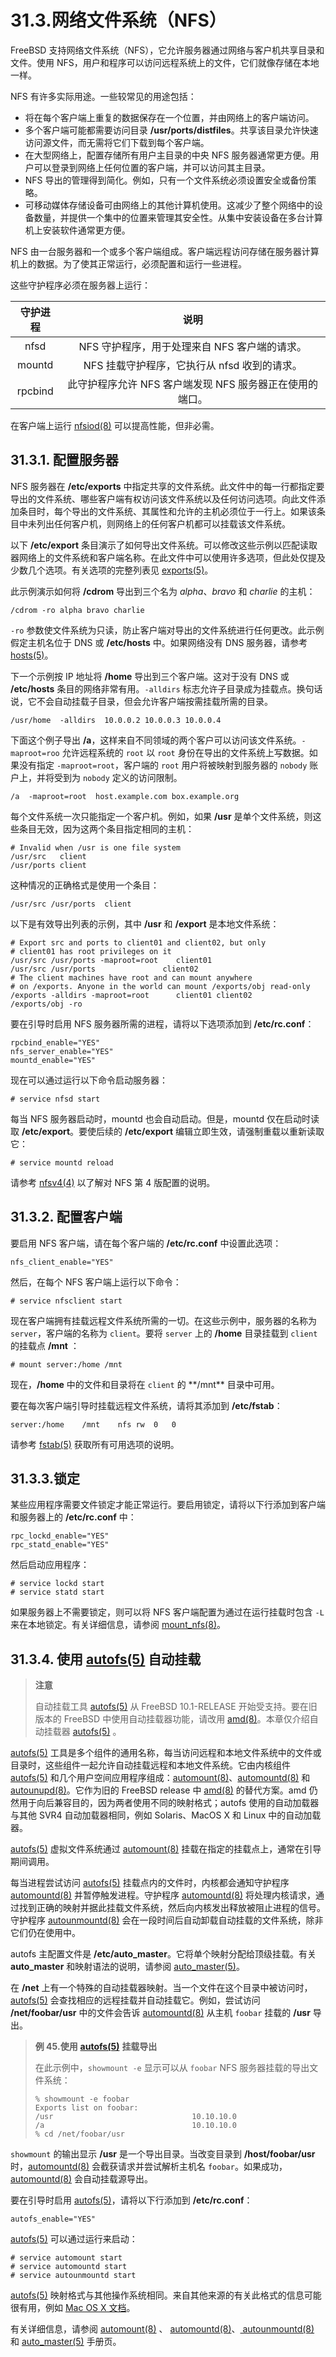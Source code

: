 # 31.3.网络文件系统（NFS）

FreeBSD 支持网络文件系统（NFS），它允许服务器通过网络与客户机共享目录和文件。使用 NFS，用户和程序可以访问远程系统上的文件，它们就像存储在本地一样。

NFS 有许多实际用途。一些较常见的用途包括：

* 将在每个客户端上重复的数据保存在一个位置，并由网络上的客户端访问。
* 多个客户端可能都需要访问目录 **/usr/ports/distfiles**。共享该目录允许快速访问源文件，而无需将它们下载到每个客户端。
* 在大型网络上，配置存储所有用户主目录的中央 NFS 服务器通常更方便。用户可以登录到网络上任何位置的客户端，并可以访问其主目录。
* NFS 导出的管理得到简化。例如，只有一个文件系统必须设置安全或备份策略。
* 可移动媒体存储设备可由网络上的其他计算机使用。这减少了整个网络中的设备数量，并提供一个集中的位置来管理其安全性。从集中安装设备在多台计算机上安装软件通常更方便。

NFS 由一台服务器和一个或多个客户端组成。客户端远程访问存储在服务器计算机上的数据。为了使其正常运行，必须配置和运行一些进程。

这些守护程序必须在服务器上运行：

| 守护进程    | 说明                                |
| :-------: | :---------------------------------: |
| nfsd    | NFS 守护程序，用于处理来自 NFS 客户端的请求。       |
| mountd  | NFS 挂载守护程序，它执行从 nfsd 收到的请求。       |
| rpcbind | 此守护程序允许 NFS 客户端发现 NFS 服务器正在使用的端口。 |

在客户端上运行 [nfsiod(8)](https://www.freebsd.org/cgi/man.cgi?query=nfsiod\&sektion=8\&format=html) 可以提高性能，但非必需。

## 31.3.1. 配置服务器

NFS 服务器在 **/etc/exports** 中指定共享的文件系统。此文件中的每一行都指定要导出的文件系统、哪些客户端有权访问该文件系统以及任何访问选项。向此文件添加条目时，每个导出的文件系统、其属性和允许的主机必须位于一行上。如果该条目中未列出任何客户机，则网络上的任何客户机都可以挂载该文件系统。

以下 **/etc/export** 条目演示了如何导出文件系统。可以修改这些示例以匹配读取器网络上的文件系统和客户端名称。在此文件中可以使用许多选项，但此处仅提及少数几个选项。有关选项的完整列表见 [exports(5)](https://www.freebsd.org/cgi/man.cgi?query=exports\&sektion=5\&format=html)。

此示例演示如何将 **/cdrom** 导出到三个名为 _alpha_、_bravo_ 和 _charlie_ 的主机：

```
/cdrom -ro alpha bravo charlie
```

`-ro` 参数使文件系统为只读，防止客户端对导出的文件系统进行任何更改。此示例假定主机名位于 DNS 或 **/etc/hosts** 中。如果网络没有 DNS 服务器，请参考 [hosts(5)](https://www.freebsd.org/cgi/man.cgi?query=hosts\&sektion=5\&format=html)。

下一个示例按 IP 地址将 **/home** 导出到三个客户端。这对于没有 DNS 或 **/etc/hosts** 条目的网络非常有用。`-alldirs` 标志允许子目录成为挂载点。换句话说，它不会自动挂载子目录，但会允许客户端按需挂载所需的目录。

```
/usr/home  -alldirs  10.0.0.2 10.0.0.3 10.0.0.4
```

下面这个例子导出 **/a**，这样来自不同领域的两个客户可以访问该文件系统。`-maproot=roo` 允许远程系统的 `root` 以 `root` 身份在导出的文件系统上写数据。如果没有指定 `-maproot=root`，客户端的 `root` 用户将被映射到服务器的 `nobody` 账户上，并将受到为 `nobody` 定义的访问限制。

```
/a  -maproot=root  host.example.com box.example.org
```

每个文件系统一次只能指定一个客户机。例如，如果 **/usr** 是单个文件系统，则这些条目无效，因为这两个条目指定相同的主机：

```
# Invalid when /usr is one file system
/usr/src   client
/usr/ports client
```

这种情况的正确格式是使用一个条目：

```
/usr/src /usr/ports  client
```

以下是有效导出列表的示例，其中 **/usr** 和 **/export** 是本地文件系统：

```
# Export src and ports to client01 and client02, but only
# client01 has root privileges on it
/usr/src /usr/ports -maproot=root    client01
/usr/src /usr/ports               client02
# The client machines have root and can mount anywhere
# on /exports. Anyone in the world can mount /exports/obj read-only
/exports -alldirs -maproot=root      client01 client02
/exports/obj -ro
```

要在引导时启用 NFS 服务器所需的进程，请将以下选项添加到 **/etc/rc.conf**：

```
rpcbind_enable="YES"
nfs_server_enable="YES"
mountd_enable="YES"
```

现在可以通过运行以下命令启动服务器：

```
# service nfsd start
```

每当 NFS 服务器启动时，mountd 也会自动启动。但是，mountd 仅在启动时读取 **/etc/export**。要使后续的 **/etc/export** 编辑立即生效，请强制重载以重新读取它：

```
# service mountd reload
```

请参考 [nfsv4(4)](https://www.freebsd.org/cgi/man.cgi?query=nfsv4\&sektion=4\&format=html) 以了解对 NFS 第 4 版配置的说明。

## 31.3.2. 配置客户端

要启用 NFS 客户端，请在每个客户端的 **/etc/rc.conf** 中设置此选项：

```
nfs_client_enable="YES"
```

然后，在每个 NFS 客户端上运行以下命令：

```
# service nfsclient start
```

现在客户端拥有挂载远程文件系统所需的一切。在这些示例中，服务器的名称为 `server`，客户端的名称为 `client`。要将 `server` 上的 **/home** 目录挂载到 `client` 的挂载点 **/mnt** ：

```
# mount server:/home /mnt
```

现在，**/home** 中的文件和目录将在 `client` 的 \*\*/mnt\*\* 目录中可用。

要在每次客户端引导时挂载远程文件系统，请将其添加到 **/etc/fstab**：

```
server:/home	/mnt	nfs	rw	0	0
```

请参考 [fstab(5)](https://www.freebsd.org/cgi/man.cgi?query=fstab\&sektion=5\&format=html) 获取所有可用选项的说明。

## 31.3.3.锁定

某些应用程序需要文件锁定才能正常运行。要启用锁定，请将以下行添加到客户端和服务器上的 **/etc/rc.conf** 中：

```
rpc_lockd_enable="YES"
rpc_statd_enable="YES"
```

然后启动应用程序：

```
# service lockd start
# service statd start
```

如果服务器上不需要锁定，则可以将 NFS 客户端配置为通过在运行挂载时包含 `-L` 来在本地锁定。有关详细信息，请参阅 [mount\_nfs(8)](https://www.freebsd.org/cgi/man.cgi?query=mount\_nfs\&sektion=8\&format=html)。

## 31.3.4. 使用 [autofs(5)](https://www.freebsd.org/cgi/man.cgi?query=autofs\&sektion=5\&format=html) 自动挂载

> **注意**
>
>自动挂载工具 [autofs(5)](https://www.freebsd.org/cgi/man.cgi?query=autofs\&sektion=5\&format=html) 从 FreeBSD 10.1-RELEASE 开始受支持。要在旧版本的 FreeBSD 中使用自动挂载器功能，请改用 [amd(8)](https://www.freebsd.org/cgi/man.cgi?query=amd\&sektion=8\&format=html)。本章仅介绍自动挂载器 [autofs(5)](https://www.freebsd.org/cgi/man.cgi?query=autofs\&sektion=5\&format=html) 。

[autofs(5)](https://www.freebsd.org/cgi/man.cgi?query=autofs\&sektion=5\&format=html) 工具是多个组件的通用名称，每当访问远程和本地文件系统中的文件或目录时，这些组件一起允许自动挂载远程和本地文件系统。它由内核组件 [autofs(5)](https://www.freebsd.org/cgi/man.cgi?query=autofs\&sektion=5\&format=html) 和几个用户空间应用程序组成：[automount(8)](https://www.freebsd.org/cgi/man.cgi?query=automount\&sektion=8\&format=html)、[automountd(8)](https://www.freebsd.org/cgi/man.cgi?query=automountd\&sektion=8\&format=html) 和 [autounupd(8)](https://www.freebsd.org/cgi/man.cgi?query=autounmountd\&sektion=8\&format=html)。它作为旧的 FreeBSD release 中 [amd(8)](https://www.freebsd.org/cgi/man.cgi?query=amd\&sektion=8\&format=html) 的替代方案。amd 仍然用于向后兼容目的，因为两者使用不同的映射格式；autofs 使用的自动加载器与其他 SVR4 自动加载器相同，例如 Solaris、MacOS X 和 Linux 中的自动加载器。

[autofs(5)](https://www.freebsd.org/cgi/man.cgi?query=autofs\&sektion=5\&format=html) 虚拟文件系统通过 [automount(8)](https://www.freebsd.org/cgi/man.cgi?query=automount\&sektion=8\&format=html) 挂载在指定的挂载点上，通常在引导期间调用。

每当进程尝试访问 [autofs(5)](https://www.freebsd.org/cgi/man.cgi?query=autofs\&sektion=5\&format=html) 挂载点内的文件时，内核都会通知守护程序 [automountd(8)](https://www.freebsd.org/cgi/man.cgi?query=automountd\&sektion=8\&format=html) 并暂停触发进程。守护程序 [automountd(8)](https://www.freebsd.org/cgi/man.cgi?query=automountd\&sektion=8\&format=html) 将处理内核请求，通过找到正确的映射并据此挂载文件系统，然后向内核发出释放被阻止进程的信号。守护程序 [autounmountd(8)](https://www.freebsd.org/cgi/man.cgi?query=autounmountd\&sektion=8\&format=html) 会在一段时间后自动卸载自动挂载的文件系统，除非它们仍在使用中。

autofs 主配置文件是 **/etc/auto\_master**。它将单个映射分配给顶级挂载。有关 **auto\_master** 和映射语法的说明，请参阅 [auto\_master(5)](https://www.freebsd.org/cgi/man.cgi?query=auto\_master\&sektion=5\&format=html)。

在 **/net** 上有一个特殊的自动挂载器映射。当一个文件在这个目录中被访问时，[autofs(5)](https://www.freebsd.org/cgi/man.cgi?query=autofs\&sektion=5\&format=html) 会查找相应的远程挂载并自动挂载它。例如，尝试访问 **/net/foobar/usr** 中的文件会告诉 [automountd(8)](https://www.freebsd.org/cgi/man.cgi?query=automountd\&sektion=8\&format=html) 从主机 `foobar` 挂载的 **/usr** 导出。

> **例 45.使用** [**autofs(5)**](https://www.freebsd.org/cgi/man.cgi?query=autofs\&sektion=5\&format=html) **挂载导出**
>
> 在此示例中，`showmount -e` 显示可以从 `foobar` NFS 服务器挂载的导出文件系统：
>
> ```
> % showmount -e foobar
> Exports list on foobar:
> /usr                               10.10.10.0
> /a                                 10.10.10.0
> % cd /net/foobar/usr
> ```

`showmount` 的输出显示 **/usr** 是一个导出目录。当改变目录到 **/host/foobar/usr** 时，[automountd(8)](https://www.freebsd.org/cgi/man.cgi?query=automountd\&sektion=8\&format=html) 会截获请求并尝试解析主机名 `foobar`。如果成功，[automountd(8)](https://www.freebsd.org/cgi/man.cgi?query=automountd\&sektion=8\&format=html) 会自动挂载源导出。

要在引导时启用 [autofs(5)](https://www.freebsd.org/cgi/man.cgi?query=autofs\&sektion=5\&format=html)，请将以下行添加到 **/etc/rc.conf**：

```
autofs_enable="YES"
```

[autofs(5)](https://www.freebsd.org/cgi/man.cgi?query=autofs\&sektion=5\&format=html) 可以通过运行来启动：

```
# service automount start
# service automountd start
# service autounmountd start
```

[autofs(5)](https://www.freebsd.org/cgi/man.cgi?query=autofs\&sektion=5\&format=html) 映射格式与其他操作系统相同。来自其他来源的有关此格式的信息可能很有用，例如 [Mac OS X 文档](http://web.archive.org/web/20160813071113/http://images.apple.com/business/docs/Autofs.pdf)。

有关详细信息，请参阅 [automount(8)](https://www.freebsd.org/cgi/man.cgi?query=automount\&sektion=8\&format=html) 、 [automountd(8)](https://www.freebsd.org/cgi/man.cgi?query=automountd\&sektion=8\&format=html)、[ autounmountd(8)](https://www.freebsd.org/cgi/man.cgi?query=autounmountd\&sektion=8\&format=html) 和 [auto\_master(5)](https://www.freebsd.org/cgi/man.cgi?query=auto\_master\&sektion=5\&format=html) 手册页。
